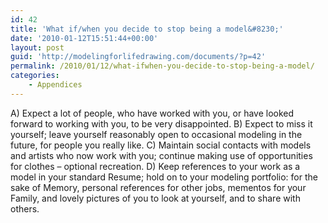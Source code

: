 ```yaml
---
id: 42
title: 'What if/when you decide to stop being a model&#8230;'
date: '2010-01-12T15:51:44+00:00'
layout: post
guid: 'http://modelingforlifedrawing.com/documents/?p=42'
permalink: /2010/01/12/what-ifwhen-you-decide-to-stop-being-a-model/
categories:
    - Appendices
---
```


A) Expect a lot of people, who have worked with you, or have looked forward to working with you, to be very disappointed. B) Expect to miss it yourself; leave yourself reasonably open to occasional modeling in the future, for people you really like. C) Maintain social contacts with models and artists who now work with you; continue making use of opportunities for clothes – optional recreation. D) Keep references to your work as a model in your standard Resume; hold on to your modeling portfolio: for the sake of Memory, personal references for other jobs, mementos for your Family, and lovely pictures of you to look at yourself, and to share with others.